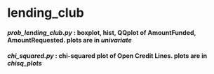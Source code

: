 # lending_club

#### *prob_lending_club.py* : boxplot, hist, QQplot of AmountFunded, AmountRequested.  plots are in *univariate*
#### *chi_squared.py* : chi-squared plot of Open Credit Lines.  plots are in *chisq_plots*
